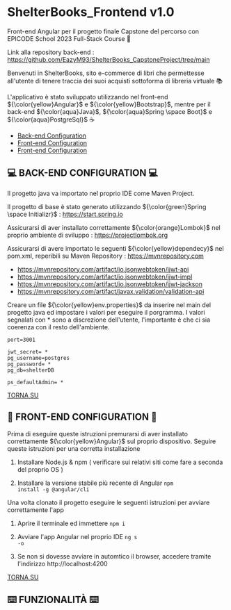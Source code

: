 # ShelterBooks_Frontend v1.0
Front-end Angular per il progetto finale Capstone del percorso con EPICODE School 2023 Full-Stack Course 🚀

Link alla repository back-end : https://github.com/EazyM93/ShelterBooks_CapstoneProject/tree/main

Benvenuti in ShelterBooks, sito e-commerce di libri che permettesse all'utente di tenere traccia dei suoi acquisti sottoforma di libreria virtuale 📚

L'applicativo è stato sviluppato utilizzando nel front-end ${\color{yellow}Angular}$ e ${\color{yellow}Bootstrap}$, mentre per il back-end ${\color{aqua}Java}$, ${\color{aqua}Spring \space Boot}$ e ${\color{aqua}PostgreSql}$ ☕️

 - <a href="#-back-end-configuration-">Back-end Configuration</a>
 - <a href="#-front-end-configuration-">Front-end Configuration</a>
 - <a href="#-funzionalità-">Front-end Configuration</a>

💻 **BACK-END CONFIGURATION** 💻
-----------------------------------
Il progetto java va importato nel proprio IDE come Maven Project.

Il progetto di base è stato generato utilizzando ${\color{green}Spring \space Initializr}$ : https://start.spring.io

Assicurarsi di aver installato correttamente ${\color{orange}Lombok}$ nel proprio ambiente di sviluppo : https://projectlombok.org

Assicurarsi di avere importato le seguenti ${\color{yellow}dependecy}$ nel pom.xml, reperibili su Maven Repository : https://mvnrepository.com

- https://mvnrepository.com/artifact/io.jsonwebtoken/jjwt-api
- https://mvnrepository.com/artifact/io.jsonwebtoken/jjwt-impl
- https://mvnrepository.com/artifact/io.jsonwebtoken/jjwt-jackson
- https://mvnrepository.com/artifact/javax.validation/validation-api

Creare un file ${\color{yellow}env.properties}$ da inserire nel main del progetto java ed impostare i valori per eseguire il porgramma.
I valori segnalati con * sono a discrezione dell'utente, l'importante è che ci sia coerenza con il resto dell'ambiente.
```
port=3001

jwt_secret= *
pg_username=postgres
pg_password= *
pg_db=shelterDB

ps_defaultAdmin= *
```
<a href="#">TORNA SU</a>

👤 **FRONT-END CONFIGURATION** 👤
----------------------------------
Prima di eseguire queste istruzioni premurarsi di aver installato correttamente ${\color{yellow}Angular}$ sul proprio dispositivo.
Seguire queste istruzioni per una corretta installazione

1. Installare Node.js & npm ( verificare sui relativi siti come fare a seconda del proprio OS )

2. Installare la versione stabile più recente di Angular <code>npm install -g @angular/cli</code>

Una volta clonato il progetto eseguire le seguenti istruzioni per avviare correttamente l'app

1. Aprire il terminale ed immettere <code>npm i</code>

2. Avviare l'app Angular nel proprio IDE <code>ng s -o</code>

3. Se non si dovesse avviare in automtico il browser, accedere tramite l'indirizzo http://localhost:4200

<a href="#">TORNA SU</a>

⌨️ **FUNZIONALITÀ** ⌨️
---------------------
